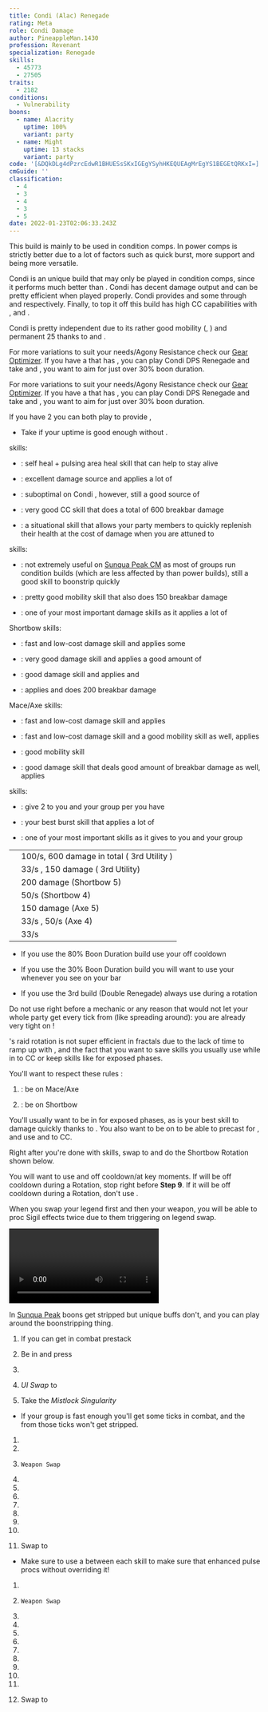 ```yaml
---
title: Condi (Alac) Renegade
rating: Meta
role: Condi Damage
author: PineappleMan.1430
profession: Revenant
specialization: Renegade
skills:
  - 45773
  - 27505
traits:
  - 2182
conditions:
  - Vulnerability
boons:
  - name: Alacrity
    uptime: 100%
    variant: party
  - name: Might
    uptime: 13 stacks
    variant: party
code: '[&DQkDLg4dPzrcEdwR1BHUESsSKxIGEgYSyhHKEQUEAgMrEgYS1BEGEtQRKxI=]'
cmGuide: ''
classification:
  - 4
  - 3
  - 4
  - 3
  - 5
date: 2022-01-23T02:06:33.243Z
---
```


<Divider text="Overview"/>

<Warning>
This build is mainly to be used in condition comps. In power comps <BuildLink build="Power Renegade" specialization="Renegade"/> is strictly better due to a lot of factors such as quick burst, more support and being more versatile.
</Warning>

Condi <Specialization name="Renegade"/> is an unique build that may only be played in condition comps, since it performs much better than <BuildLink build="Power Renegade" specialization="Renegade"/>. Condi <Specialization name="Renegade"/> has decent damage output and can be pretty efficient when played properly. Condi <Specialization name="Renegade"/> provides <Boon name="Alacrity"/> and some <Boon name="Might"/> through <Skill id="45537"/> and <Skill id="44076"/> respectively. Finally, to top it off this build has high CC capabilities with <Skill id="41220"/>, <Skill id="28409"/> and <Skill id="41820"/>.

Condi <Specialization name="Renegade"/> is pretty independent due to its rather good mobility (<Skill id="28029"/>, <Skill id="27917"/>) and permanent 25 <Boon name="Might"/> thanks to <Skill id="44076"/> and <Trait id="1781"/>.

<Divider text="Equipment"/>

<CharacterWithAr>  
<Character title="80% Boon Duration 162 Agony Resistance" gear={{
  "profession": "Revenant",
  "weight": "Heavy",
  "gear": [
    "Celestial",
    "Celestial",
    "Celestial",
    "Viper",
    "Viper",
    "Viper",
    "Celestial",
    "Celestial",
    "Celestial",
    "Celestial",
    "Celestial",
    "Celestial",
    "Celestial",
    "Celestial"
  ],
  "attributes": {
    "Health": 21792,
    "Armor": 3101,
    "Power": 2498,
    "Precision": 1918,
    "Toughness": 1830,
    "Vitality": 1587,
    "Ferocity": 737,
    "Condition Damage": 1910,
    "Expertise": 745,
    "Concentration": 830,
    "Healing Power": 587,
    "Agony Resistance": 162,
    "Condition Duration": 0.7466666666666666,
    "Boon Duration": 0.8033333333333333,
    "Critical Chance": 1.0171428571428573,
    "Critical Damage": 1.9913333333333334,
    "Bleeding Duration": 0.25,
    "Effective Power": 8951.872549425001,
    "Power DPS": 6800.941293806518,
    "Bleeding Damage": 281.7375,
    "Bleeding Stacks": 20.56566666666667,
    "Bleeding DPS": 5794.1195125,
    "Burning Damage": 704.6325,
    "Burning Stacks": 8.733333333333333,
    "Burning DPS": 6153.7905,
    "Confusion Damage": 268.2735,
    "Confusion Stacks": 0,
    "Confusion DPS": 0,
    "Poison Damage": 244.365,
    "Poison Stacks": 7.336,
    "Poison DPS": 1792.66164,
    "Torment Damage": 369.71550000000013,
    "Torment Stacks": 32.138666666666666,
    "Torment DPS": 11882.163216000004,
    "Damage": 32423.67616230652,
    "Effective Health": 134481576.119403,
    "Survivability": 68368.87448876615,
    "Effective Healing": 566.1,
    "Healing": 566.1
  },
    "runeId": 70600,
    "runeName": "Leadership",
    "infusions": [
      37130, 37130, 37130, 37130, 37130, 37130, 37130,
      37130, 37130, 37130, 37130, 37130, 37130, 37130,
      37130, 37130, 37130, 37130
    ],
    "weapons": {
      "weapon1MainType": "Mace",
      "weapon1MainSigil1": "geomancy",
      "weapon1OffType": "Axe",
      "weapon1OffSigil": "doom",
      "weapon2MainType": "Short Bow",
      "weapon2MainSigil1": "torment",
      "weapon2MainSigil2": "earth"
    },
    "consumables": {
      "foodId": "91878",
      "utilityId": "48917",
      "infusion": "Malign +9 Agony Infusion"
    },
    "legends": {
      "legend1": "legendarydemonstance",
      "legend2": "legendaryrenegadestance"
    }
  }}
>

For more variations to suit your needs/Agony Resistance check our [Gear Optimizer](https://optimizer.discretize.eu/). If you have a <Specialization name="Soulbeast"/> that has <Skill id="45970"/>, you can play Condi DPS Renegade and take <Item id="91847"/> and <Item id="48916"/>, you want to aim for just over 30% boon duration.

</Character>  
<Character title="80% Boon Duration 222 Agony Resistance" gear={{
  "profession": "Revenant",
  "weight": "Heavy",
  "gear": [
    "Celestial",
    "Viper",
    "Celestial",
    "Viper",
    "Viper",
    "Viper",
    "Viper",
    "Celestial",
    "Celestial",
    "Celestial",
    "Celestial",
    "Celestial",
    "Celestial",
    "Celestial"
  ],
  "attributes": {
    "Health": 20852,
    "Armor": 3097,
    "Power": 2577,
    "Precision": 2007,
    "Toughness": 1826,
    "Vitality": 1493,
    "Ferocity": 643,
    "Condition Damage": 1992,
    "Expertise": 744,
    "Concentration": 826,
    "Healing Power": 493,
    "Agony Resistance": 222,
    "Condition Duration": 0.746,
    "Boon Duration": 0.8006666666666667,
    "Critical Chance": 1.0595238095238095,
    "Critical Damage": 1.9286666666666668,
    "Bleeding Duration": 0.25,
    "Effective Power": 8944.3561939875,
    "Power DPS": 6795.230947530742,
    "Bleeding Damage": 291.885,
    "Bleeding Stacks": 28.1436,
    "Bleeding DPS": 8214.694685999999,
    "Burning Damage": 725.604,
    "Burning Stacks": 8.73,
    "Burning DPS": 6334.52292,
    "Confusion Damage": 277.6092,
    "Confusion Stacks": 0,
    "Confusion DPS": 0,
    "Poison Damage": 252.483,
    "Poison Stacks": 7.333200000000001,
    "Poison DPS": 1851.5083356000002,
    "Torment Damage": 383.1102000000001,
    "Torment Stacks": 32.1264,
    "Torment DPS": 12307.95152928,
    "Damage": 35503.90841841074,
    "Effective Health": 128514714.4278607,
    "Survivability": 65335.39116820575,
    "Effective Healing": 537.9,
    "Healing": 537.9
  },
    "runeId": 70600,
    "runeName": "Leadership",
    "infusions": [
      37130, 37130, 37130, 37130, 37130, 37130, 37130,
      37130, 37130, 37130, 37130, 37130, 37130, 37130,
      37130, 37130, 37130, 37130
    ],
    "weapons": {
      "weapon1MainType": "Mace",
      "weapon1MainSigil1": "geomancy",
      "weapon1OffType": "Axe",
      "weapon1OffSigil": "doom",
      "weapon2MainType": "Short Bow",
      "weapon2MainSigil1": "torment",
      "weapon2MainSigil2": "earth"
    },
    "consumables": {
      "foodId": "91878",
      "utilityId": "48917",
      "infusion": "Malign +9 Agony Infusion"
    },
    "legends": {
      "legend1": "legendarydemonstance",
      "legend2": "legendaryrenegadestance"
    }
  }}
>

For more variations to suit your needs/Agony Resistance check our [Gear Optimizer](https://optimizer.discretize.eu/). If you have a <Specialization name="Soulbeast"/> that has <Skill id="45970"/>, you can play Condi DPS Renegade and take <Item id="91847"/> and <Item id="48916"/>, you want to aim for just over 30% boon duration.

</Character>  
<Character title="Condi DPS Renegade" gear={{
  "profession": "Revenant",
  "weight": "Heavy",
  "gear": [
    "Viper",
    "Viper",
    "Viper",
    "Viper",
    "Viper",
    "Viper",
    "Viper",
    "Viper",
    "Viper",
    "Viper",
    "Viper",
    "Viper",
    "Viper",
    "Viper"
  ],
  "attributes": {
    "Health": 15922,
    "Armor": 2514,
    "Power": 2923,
    "Precision": 1876,
    "Toughness": 1243,
    "Vitality": 1000,
    "Ferocity": 150,
    "Condition Damage": 2522,
    "Expertise": 703,
    "Concentration": 243,
    "Healing Power": 0,
    "Agony Resistance": 162,
    "Condition Duration": 0.9186666666666666,
    "Boon Duration": 0.162,
    "Critical Chance": 0.9971428571428572,
    "Critical Damage": 1.6,
    "Bleeding Duration": 0.25,
    "Effective Power": 9527.055504629467,
    "Power DPS": 10378.144021023012,
    "Bleeding Damage": 368.98203125,
    "Bleeding Stacks": 19.2,
    "Bleeding DPS": 7084.454999999999,
    "Burning Damage": 888.8779687500002,
    "Burning Stacks": 8.250266666666667,
    "Burning DPS": 7333.480276312501,
    "Confusion Damage": 348.83065625,
    "Confusion Stacks": 0,
    "Confusion DPS": 0,
    "Poison Damage": 314.7715625,
    "Poison Stacks": 8.634,
    "Poison DPS": 2717.737670625,
    "Torment Damage": 484.80815624999997,
    "Torment Stacks": 32.2336,
    "Torment DPS": 15627.1121853,
    "Damage": 43140.92915326051,
    "Effective Health": 79657528.35820897,
    "Survivability": 40496.964086532265,
    "Effective Healing": 390,
    "Healing": 390
  },
    "runeId": 24848,
    "runeName": "Nightmare",
    "infusions": [
      37130, 37130, 37130, 37130, 37130, 37130, 37130,
      37130, 37130, 37130, 37130, 37130, 37130, 37130,
      37130, 37130, 37130, 37130
    ],
    "weapons": {
      "weapon1MainType": "Mace",
      "weapon1MainSigil1": "geomancy",
      "weapon1OffType": "Axe",
      "weapon1OffSigil": "doom",
      "weapon2MainType": "Short Bow",
      "weapon2MainSigil1": "torment",
      "weapon2MainSigil2": "earth"
    },
    "consumables": {
      "foodId": "91878",
      "utility": "toxic-focusing-crystal",
      "infusion": "Malign +9 Agony Infusion"
    },
    "legends": {
      "legend1": "legendarydemonstance",
      "legend2": "legendaryrenegadestance"
    }
  }}
>

If you have 2 <Specialization name="Renegade" text="Condi Renegades"/> you can both play <Trait name="Righteous Rebel"/> to provide <Boon name="alacrity"/>,

</Character> 
</CharacterWithAr>

<Divider text="Build"/>

<Grid>
<GridItem sm="7">
<Traits traits1Id="3" traits1="Invocation" traits1SelectedIds="1761,1781,1791" traits2Id="14" traits2="Corruption" traits2SelectedIds="1793,1714,1795" traits3Id="63" traits3="Renegade" traits3SelectedIds="2079,2092,2182"/>
</GridItem>

<GridItem sm="5">

<Card title="Situational Traits">

- Take <Trait id="1774"/> if your <Boon name="Might"/> uptime is good enough without <Trait id="1781"/>.

</Card>
</GridItem>
</Grid>

<Divider text="Further Information"/>

<Grid>
<GridItem sm="7">
<Card title="Key Skills">

<Skill id="41858"/> skills:

- <Skill id="45686"/>: self heal + pulsing area heal skill that can help <Skill id="12498"/> to stay alive

- <Skill id="42949"/>: excellent damage source and applies a lot of <Condition name="Bleeding"/>

- <Skill id="40485"/>: suboptimal on Condi <Specialization name="Renegade"/>, however, still a good source of <Condition name="Vulnerability"/>

- <Skill id="41220"/>: very good CC skill that does a total of 600 breakbar damage

- <Skill id="45773"/>: a situational skill that allows your party members to quickly replenish their health at the cost of damage when you are attuned to <Skill id="41858"/>

<Skill id="28494"/> skills:

- <Skill id="27505"/>: not extremely useful on [Sunqua Peak CM](/fractals/sunqua-peak) as most of groups run condition builds (which are less affected by <Boon name="Protection"/> than power builds), still a good skill to boonstrip quickly

- <Skill id="27917"/>: pretty good mobility skill that also does 150 breakbar damage

- <Skill id="28287"/>: one of your most important damage skills as it applies a lot of <Condition name="Torment"/>

Shortbow skills:

- <Skill id="40175"/>: fast and low-cost damage skill and applies some <Condition name="Bleeding"/>

- <Skill id="41829"/>: very good damage skill and applies a good amount of <Condition name="Torment"/>

- <Skill id="43993"/>: good damage skill and applies <Condition name="Burning"/> and <Condition name="Slow"/>

- <Skill id="41820"/> : applies <Condition name="Burning"/> and does 200 breakbar damage

Mace/Axe skills:

- <Skill id="28357"/>: fast and low-cost damage skill and applies <Condition name="Burning"/>

- <Skill id="27964"/>: fast and low-cost damage skill and a good mobility skill as well, applies <Condition name="Torment"/>

- <Skill id="28029"/>: good mobility skill

- <Skill id="28409"/>: good damage skill that deals good amount of breakbar damage as well, applies <Condition name="Torment"/>

<Specialization name="Renegade"/> skills:

- <Skill id="44076"/>: give 2 <Boon name="Might"/> to you and your group per <SpecialActionKey name="KallasFervor"/> you have

- <Skill id="41294"/>: your best burst skill that applies a lot of <Condition name="Burning"/>

- <Skill id="45537"/>: one of your most important skills as it gives <Boon name="Alacrity"/> to you and your group

</Card>
</GridItem>

<GridItem sm="5">
<Card title="Defiance Bar Damage">

|                                            |                                                                                |
| ------------------------------------------ | ------------------------------------------------------------------------------ |
| <Skill id="41220" size="big" disableText/> | 100/s, 600 damage in total (<Skill id="41858"/> 3rd Utility )                  |
| <Skill id="27917" size="big" disableText/> | 33/s <Condition name="Chilled"/>, 150 damage (<Skill id="28494"/> 3rd Utility) |
| <Skill id="41820" size="big" disableText/> | 200 damage (Shortbow 5)                                                        |
| <Skill id="43993" size="big" disableText/> | 50/s <Condition name="Slow"/> (Shortbow 4)                                     |
| <Skill id="28409" size="big" disableText/> | 150 damage (Axe 5)                                                             |
| <Skill id="28029" size="big" disableText/> | 33/s <Condition name="Chilled"/>, 50/s <Condition name="Slow"/> (Axe 4)        |
| <Skill id="27505" size="big" disableText/> | 33/s <Condition name="Chilled"/>                                               |

</Card>

<Card title="When to use Order From Above">

- If you use the 80% Boon Duration build use your <Skill id="45537"/> off cooldown

- If you use the 30% Boon Duration build you will want to use your <Skill id="45537"/> whenever you see <Skill id="45970"/> on your bar

- If you use the 3rd build (Double Renegade) always use <Skill id="45537"/> during a <Skill id="41858"/> rotation

<Warning>
Do not use <Skill id="45537"/> right before a mechanic or any reason that would not let your whole party get every tick from <Skill id="45537"/> (like spreading around): you are already very tight on <Boon name="Alacrity"/>!
</Warning>
</Card>
</GridItem>
</Grid>

<Divider text="Rotation / Skill usage"/>

<Grid>
<GridItem sm="6">
<Card title="Information">

<Specialization name="Renegade" text="Condi Renegade"/>'s raid rotation is not super efficient in fractals due to the lack of time to ramp up with <Skill id="28494"/>, and the fact that you want to save skills you usually use while in <Skill id="41858"/> to CC or keep skills like <Skill name="Citadel Bombardment"/> for exposed phases.

You'll want to respect these rules :

1.  <Skill id="41858"/> : be on Mace/Axe

2.  <Skill id="28494"/> : be on Shortbow

You'll usually want to be in <Skill id="41858"/> for exposed phases, as <Skill name="Citadel Bombardment"/> is your best skill to damage quickly thanks to <Condition name="Burning"/>. You also want to be on <Skill id="41858"/> to be able to precast <Skill id="42949"/> for <Condition name="Bleeding"/>, and use <Skill id="41220"/> and <Skill name="Temporal Rift"/> to CC.

Right after you're done with <Skill id="41858"/> skills, swap to <Skill id="28494"/> and do the Shortbow Rotation shown below.

You will want to use <Skill id="45537"/> and <Skill name="Heroic Command"/> off cooldown/at key moments. If <Skill id="45537"/> will be off cooldown during a <Skill id="28494"/> Rotation, stop <Skill name="Embrace The Darkness"/> right before **Step 9**. If it will be off cooldown during a <Skill id="41858"/> Rotation, don't use <Skill id="40485"/>.

When you swap your legend first and then your weapon, you will be able to proc Sigil effects twice due to them triggering on legend swap.
</Card>

<Card title="Raid Golem Rotation">

<Video youtube="fBYzCIj7RAU" caption="by Le Mós "/>
</Card>
</GridItem>

<GridItem sm="6">
<Card title="Precasting">

In [Sunqua Peak](/fractals/sunqua-peak) boons get stripped but unique buffs don't, and you can play around the boonstripping thing.

1.  If you can get in combat prestack <Item id="24609"/>

2.  Be in <Skill id="28134"/> and press <Skill id="26937"/>

3.  <Skill id="45537"/>

4.  _UI Swap_ to <Skill id="28494"/>

5.  Take the _Mistlock Singularity_

- If your group is fast enough you'll get some <Skill id="45537"/> ticks in combat, and the <Boon name="Alacrity"/> from those ticks won't get stripped.

</Card>

<Card title="Mallyx Shortbow Rotation">

1.  <Skill name="Embrace The Darkness"/>

2.  <Skill name="Searing Fissure"/>

3.  `Weapon Swap`

4.  <Skill name="Bloodbane Path"/>

5.  <Skill name="Spiritcrush"/>

6.  <Skill name="Sevenshot"/>

7.  <Skill name="Bloodbane Path"/>

8.  <Skill name="Bloodbane Path"/>

9.  <Skill name="Sevenshot"/>

10. <Skill name="Spiritcrush"/>

11. Swap to <Skill id="41858"/>

- Make sure to use a <Skill id="40497"/> between each skill to make sure that enhanced <Skill id="28287"/> pulse procs without overriding it!

</Card>

<Card title="Kalla Mace Rotation">

1.  <Skill name="Bloodbane Path"/>

2.  `Weapon Swap`

3.  <Skill name="Searing Fissure"/>

4.  <Skill name="Echoing Eruption"/>

5.  <Skill name="Citadel Bombardment"/>

6.  <Skill name="Temporal Rift"/>

7.  <Skill name="Searing Fissure"/>

8.  <Skill name="Searing Fissure"/>

9.  <Skill name="Razorclaws Rage"/>

10. <Skill name="Icerazors Ire"/>

11. <Skill name="Echoing Eruption"/>

12. Swap to <Skill id="28494"/>

</Card>
</GridItem>
</Grid>
